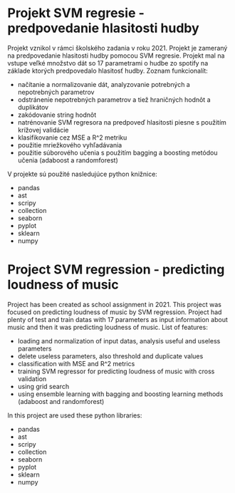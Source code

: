 # Projekt SVM regresie - predpovedanie hlasitosti hudby
Projekt vznikol v rámci školského zadania v roku 2021. Projekt je zameraný na predpovedanie hlasitosti hudby pomocou SVM regresie. Projekt mal na vstupe veľké množstvo dát so 17 parametrami o hudbe zo spotify na základe ktorých predpovedalo hlasitosť hudby.
Zoznam funkcionalít:
-  načítanie a normalizovanie dát, analyzovanie potrebných a nepotrebných parametrov
-  odstránenie nepotrebných parametrov a tiež hraničných hodnôt a duplikátov 
-  zakódovanie string hodnôt
-  natrénovanie SVM regresora na predpoveď hlasitosti piesne s použitím krížovej validácie
-  klasifikovanie cez MSE a R^2 metriku
-  použitie mriežkového vyhľadávania
-  použitie súborového učenia s použitím bagging a boosting metódou učenia (adaboost a randomforest)

V projekte sú použité nasledujúce python knižnice:
-  pandas
-  ast
-  scripy
-  collection
-  seaborn
-  pyplot
-  sklearn
-  numpy

# Project SVM regression - predicting loudness of music
Project has been created as school assignment in 2021. This project was focused on predicting loudness of music by SVM regression. Project had plenty of test and train datas with 17 parameters as input information about music and then it was predicting loudness of music.
List of features:
-  loading and normalization of input datas, analysis useful and useless parameters
-  delete useless parameters, also threshold and duplicate values
-  classification with MSE and R^2 metrics
-  training SVM regressor for predicting loudness of music with cross validation
-  using grid search
-  using ensemble learning with bagging and boosting learning methods (adaboost and randomforest)

In this project are used these python libraries:
-  pandas
-  ast
-  scripy
-  collection
-  seaborn
-  pyplot
-  sklearn
-  numpy
